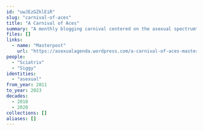 ```yaml
---
id: "uwJEzGZklEiR"
slug: "carnival-of-aces"
title: "A Carnival of Aces"
summary: "A monthly blogging carnival centered on the asexual spectrum"
files: []
links:
  - name: "Masterpost"
    url: "https://asexualagenda.wordpress.com/a-carnival-of-aces-masterpost/"
people:
  - "Sciatrix"
  - "Siggy"
identities:
  - "asexual"
from_year: 2011
to_year: 2023
decades:
  - 2010
  - 2020
collections: []
aliases: []
---
```

